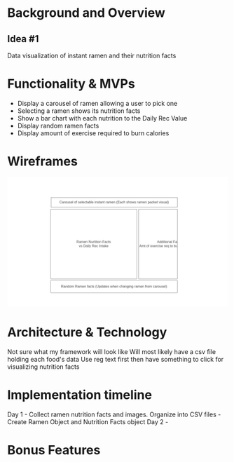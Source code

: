 # Background and Overview

## Idea #1

Data visualization of instant ramen and their nutrition facts

# Functionality & MVPs

- Display a carousel of ramen allowing a user to pick one
- Selecting a ramen shows its nutrition facts
- Show a bar chart with each nutrition to the Daily Rec Value
- Display random ramen facts
- Display amount of exercise required to burn calories

# Wireframes

![Wireframe.png](https://github.com/friesarecurly/JSProject/blob/main/Ramen_Wireframe.png)

# Architecture & Technology

Not sure what my framework will look like
Will most likely have a csv file holding each food's data
Use reg text first then have something to click for visualizing nutrition facts

# Implementation timeline

Day 1 - Collect ramen nutrition facts and images. Organize into CSV files - Create Ramen Object and Nutrition Facts object
Day 2 -

# Bonus Features
